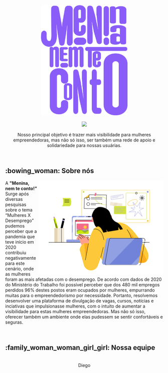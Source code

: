 <!--Header-->
<div align="center"> 
  <img src="menina_nem_te_conto_tipo_outline.png" height="350">
  <br>
  <br>
    <img src="https://readme-typing-svg.herokuapp.com?size=35&duration=6000&color=F7F7F7&center=true&vCenter=true&width=450&lines=Menina%2C+nem+te+conto!">
</div>
<div align="center">
  <p>Nosso principal objetivo é trazer mais visibilidade para mulheres empreendedoras, mas não só isso, ser também uma rede de apoio e solidariedade para nossas usuárias.</p>
</div>

<br>

<!--Sobre nós-->
<div>
  <h2> :bowing_woman: Sobre nós</h2>
  <img align="right" src="juicy-girl-working-at-home.gif" height="300px">
  <div> 
     <p>A <b>"Menina, nem te conto!"</b> Surge após diversas pesquisas sobre o tema “Mulheres X Desemprego” pudemos perceber que a pandemia que teve início em 2020 			contribuiu negativamente para este cenário, onde as mulheres foram as mais afetadas com o desemprego. De acordo com dados de 2020 do Ministério do Trabalho foi 		possível perceber que dos 480 mil empregos perdidos 96% destes postos eram ocupados por mulheres, empurrando muitas para o empreendedorismo por necessidade. 			Portanto, resolvemos desenvolver uma plataforma de divulgação de vagas, cursos, notícias e inciativas que impulsionasse mulheres, com o intuito de aumentar a 			visibilidade para estas mulheres empreendedoras. Mas não só isso, oferecer também um ambiente onde elas pudessem se sentir confortáveis e seguras.
	 </p>
  </div>
</div>

<br>

<!--Nossa equipe -->
<div>
	<h2> :family_woman_woman_girl_girl: Nossa equipe </h2>
	<div align="center">
		<div>
			<img src="">
		</div>
		<div>
			Diego
		</div>
	</div>
	
</div>
